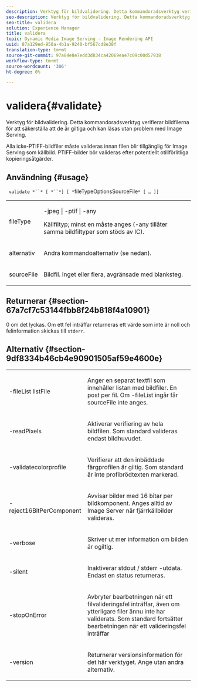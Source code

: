 ```yaml
---
description: Verktyg för bildvalidering. Detta kommandoradsverktyg verifierar bildfilerna för att säkerställa att de är giltiga och kan läsas utan problem med Image Serving.
seo-description: Verktyg för bildvalidering. Detta kommandoradsverktyg verifierar bildfilerna för att säkerställa att de är giltiga och kan läsas utan problem med Image Serving.
seo-title: validera
solution: Experience Manager
title: validera
topic: Dynamic Media Image Serving - Image Rendering API
uuid: 87a129ed-950a-4b1a-9240-bf567cd8e38f
translation-type: tm+mt
source-git-commit: 97a84e8e7edd3d834ca42069eae7c09c00d57938
workflow-type: tm+mt
source-wordcount: '306'
ht-degree: 0%

---
```



# validera{#validate}

Verktyg för bildvalidering. Detta kommandoradsverktyg verifierar bildfilerna för att säkerställa att de är giltiga och kan läsas utan problem med Image Serving.

Alla icke-PTIFF-bildfiler måste valideras innan filen blir tillgänglig för Image Serving som källbild. PTIFF-bilder bör valideras efter potentiellt otillförlitliga kopieringsåtgärder.

## Användning {#usage}

` validate *``* [ *``*] [ *`fileTypeOptionsSourceFile`* [ … ]]`

<table id="simpletable_D2C6B20E1007433AB4184A73046A44F0"> 
 <tr class="strow"> 
  <td class="stentry"> <p> <span class="codeph"> <span class="varname"> fileType  </span> </span> </p> </td> 
  <td class="stentry"> <p> <span class="codeph"> -jpeg | -ptif | -any  </span> </p> <p>Källfiltyp; minst en måste anges (-any tillåter samma bildfiltyper som stöds av IC). </p> </td> 
 </tr> 
 <tr class="strow"> 
  <td class="stentry"> <p> <span class="codeph"> <span class="varname"> alternativ  </span> </span> </p> </td> 
  <td class="stentry"> <p>Andra kommandoalternativ (se nedan). </p> </td> 
 </tr> 
 <tr class="strow"> 
  <td class="stentry"> <p> <span class="codeph"> <span class="varname"> sourceFile  </span> </span> </p> </td> 
  <td class="stentry"> <p> Bildfil. Inget eller flera, avgränsade med blanksteg. </p> </td> 
 </tr> 
</table>

## Returnerar {#section-67a7cf7c53144fbb8f24b818f4a10901}

0 om det lyckas. Om ett fel inträffar returneras ett värde som inte är noll och felinformation skickas till `stderr`.

## Alternativ {#section-9df8334b46cb4e90901505af59e4600e}

<table id="simpletable_004B1A29BDFD40A9B89E4CBD23119B3F"> 
 <tr class="strow"> 
  <td class="stentry"> <p> <span class="codeph"> -fileList  <span class="varname"> listFile  </span> </span> </p> </td> 
  <td class="stentry"> <p>Anger en separat textfil som innehåller listan med bildfiler. En post per fil. Om <span class="codeph"> -fileList </span> ingår får <span class="varname"> sourceFile </span> inte anges. </p> </td> 
 </tr> 
 <tr class="strow"> 
  <td class="stentry"> <p> <span class="codeph"> -readPixels  </span> </p> </td> 
  <td class="stentry"> <p>Aktiverar verifiering av hela bildfilen. Som standard valideras endast bildhuvudet. </p> </td> 
 </tr> 
 <tr class="strow"> 
  <td class="stentry"> <p> <span class="codeph"> -validatecolorprofile  </span> </p> </td> 
  <td class="stentry"> <p>Verifierar att den inbäddade färgprofilen är giltig. Som standard är inte profibrödtexten markerad. </p> </td> 
 </tr> 
 <tr class="strow"> 
  <td class="stentry"> <p> <span class="codeph"> -reject16BitPerComponent  </span> </p> </td> 
  <td class="stentry"> <p> Avvisar bilder med 16 bitar per bildkomponent. Anges alltid av Image Server när fjärrkällbilder valideras. </p> </td> 
 </tr> 
 <tr class="strow"> 
  <td class="stentry"> <p> <span class="codeph"> -verbose  </span> </p> </td> 
  <td class="stentry"> <p> Skriver ut mer information om bilden är ogiltig. </p> </td> 
 </tr> 
 <tr class="strow"> 
  <td class="stentry"> <p> <span class="codeph"> -silent  </span> </p> </td> 
  <td class="stentry"> <p>Inaktiverar <span class="codeph"> stdout </span>/ <span class="codeph"> stderr </span>-utdata. Endast en status returneras. </p> </td> 
 </tr> 
 <tr class="strow"> 
  <td class="stentry"> <p> <span class="codeph"> -stopOnError  </span> </p> </td> 
  <td class="stentry"> <p>Avbryter bearbetningen när ett filvalideringsfel inträffar, även om ytterligare filer ännu inte har validerats. Som standard fortsätter bearbetningen när ett valideringsfel inträffar </p> </td> 
 </tr> 
 <tr class="strow"> 
  <td class="stentry"> <p> <span class="codeph"> -version  </span> </p> </td> 
  <td class="stentry"> <p>Returnerar versionsinformation för det här verktyget. Ange utan andra alternativ. </p> </td> 
 </tr> 
</table>

